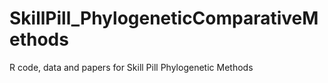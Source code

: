 # SkillPill_PhylogeneticComparativeMethods
R code, data and papers for Skill Pill Phylogenetic Methods
